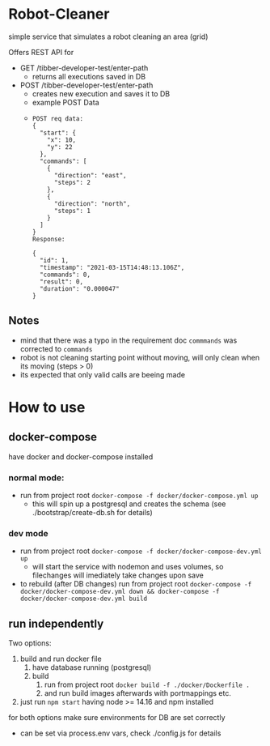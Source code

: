 # Robot-Cleaner

simple service that simulates a robot cleaning an area (grid)

Offers REST API for

- GET /tibber-developer-test/enter-path
  - returns all executions saved in DB
- POST /tibber-developer-test/enter-path
  - creates new execution and saves it to DB
  - example POST Data
  - ```
    POST req data:
    {
      "start": {
        "x": 10,
        "y": 22
      },
      "commands": [
        {
          "direction": "east",
          "steps": 2
        },
        {
          "direction": "north",
          "steps": 1
        }
      ]
    }
    Response:

    {
      "id": 1,
      "timestamp": "2021-03-15T14:48:13.106Z",
      "commands": 0,
      "result": 0,
      "duration": "0.000047"
    }
    ```


## Notes

- mind that there was a typo in the requirement doc `commmands` was corrected to `commands`
- robot is not cleaning starting point without moving, will only clean when its moving (steps > 0)
- its expected that only valid calls are beeing made

# How to use

## docker-compose

have docker and docker-compose installed

### normal mode:
- run from project root `docker-compose -f docker/docker-compose.yml up`
  - this will spin up a postgresql and creates the schema (see ./bootstrap/create-db.sh for details)

### dev mode
- run from project root `docker-compose -f docker/docker-compose-dev.yml up`
  - will start the service with nodemon and uses volumes, so filechanges will imediately take changes upon save
- to rebuild (after DB changes) run from project root `docker-compose -f docker/docker-compose-dev.yml down && docker-compose -f docker/docker-compose-dev.yml build`

## run independently

Two options:

1. build and run docker file
   1.  have database running (postgresql)
   2.  build
       1.   run from project root `docker build -f ./docker/Dockerfile .`
       2.   and run build images afterwards with portmappings etc.
2. just run `npm start` having node >= 14.16 and npm installed

for both options make sure environments for DB are set correctly
  - can be set via process.env vars, check ./config.js for details